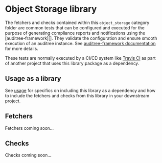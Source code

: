 # Object Storage library

The fetchers and checks contained within this `object_storage` category folder are
common tests that can be configured and executed for the purpose of generating
compliance reports and notifications using the [auditree-framework][].  They
validate the configuration and ensure smooth execution of an auditree instance.
See [auditree-framework documentation](https://complianceascode.github.io/auditree-framework/)
for more details.

These tests are normally executed by a CI/CD system like
[Travis CI](https://travis-ci.com/) as part of another project that uses this
library package as a dependency.

## Usage as a library

See [usage][usage] for specifics on including this library as a dependency and
how to include the fetchers and checks from this library in your downstream project.

## Fetchers

Fetchers coming soon...

## Checks

Checks coming soon...

[usage]: https://github.com/ComplianceAsCode/auditree-arboretum#usage
